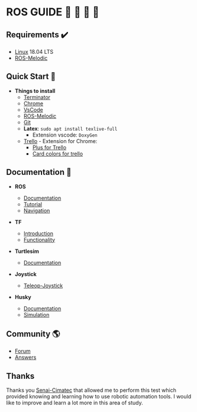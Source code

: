 # ROS GUIDE 🤖 🚁 🚀 :turtle: 

## Requirements :heavy_check_mark:

- [Linux](https://ryanstutorials.net/linuxtutorial/) 18.04 LTS
- [ROS-Melodic](http://wiki.ros.org/melodic)

## Quick Start 🏁
- **Things to install**
  - [Terminator](https://blog.arturofm.com/install-terminator-terminal-emulator-in-ubuntu/)
  - [Chrome](https://www.google.com/intl/pt-BR/chrome/)
  - [VsCode](https://code.visualstudio.com/download)
  - [ROS-Melodic](http://wiki.ros.org/melodic/Installation/Ubuntu)
  - [Git](https://linuxize.com/post/how-to-install-git-on-ubuntu-18-04/)
  - **Latex**: `sudo apt install texlive-full` 
    - Extension vscode: `DoxyGen`
  - [Trello](https://trello.com/) - Extension for Chrome: 
    - [Plus for Trello](https://chrome.google.com/webstore/detail/plus-for-trello-time-trac/gjjpophepkbhejnglcmkdnncmaanojkf?hl=pt-BR)
    - [Card colors for trello](https://chrome.google.com/webstore/detail/trello-cards-optimizer/ipbjjbpopodbnjbjnneakhcppdocpelg?hl=pt-BR)

## Documentation :closed_book:	
- **ROS**
  - [Documentation](http://wiki.ros.org/Documentation)
  - [Tutorial](http://wiki.ros.org/ROS/Tutorials)
  - [Navigation](http://wiki.ros.org/navigation#Tutorials)

- **TF**
  - [Introduction](http://wiki.ros.org/tf/Tutorials/Introduction%20to%20tf)
  - [Functionality](http://wiki.ros.org/tf)


- **Turtlesim**
  - [Documentation](http://wiki.ros.org/turtlesim)

- **Joystick**
  - [Teleop-Joystick](http://wiki.ros.org/joy/Tutorials/WritingTeleopNode)

- **Husky**
  - [Documentation](http://wiki.ros.org/Robots/Husky)
  - [Simulation](http://wiki.ros.org/husky_gazebo/Tutorials/Simulating%20Husky)

## Community :earth_americas:

- [Forum](https://discourse.ros.org/)
- [Answers](https://answers.ros.org/questions/)

## Thanks
Thanks you [Senai-Cimatec](http://www.senaicimatec.com.br/) that allowed me to perform this test which provided knowing and learning how to use robotic automation tools. I would like to improve and learn a lot more in this area of study.